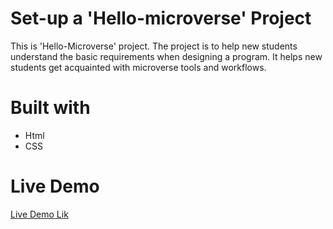 # Set-up a 'Hello-microverse' Project
This is 'Hello-Microverse' project. The project is to help new students understand the basic requirements when designing a program. It helps new students get acquainted with microverse tools and workflows.   
# Built with
* Html
* CSS
# Live Demo
[Live Demo Lik](http://127.0.0.1:5500/Hello-microverse/index.html)
